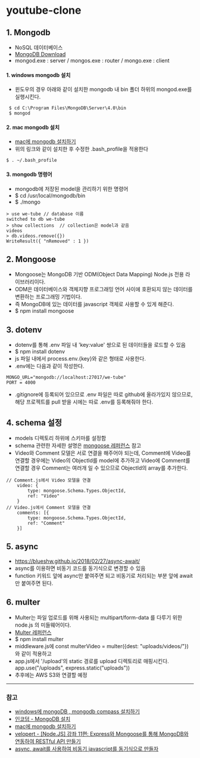 # youtube-clone

## 1. Mongodb
- NoSQL 데이터베이스
- [MongoDB Download](https://www.mongodb.com/download-center/community)
- mongod.exe : server / mongos.exe : router / mongo.exe : client

#### 1. windows mongodb 설치
- 윈도우의 경우 아래와 같이 설치한 mongodb 내 bin 폴더 하위의 mongod.exe를 실행시킨다.

```  
 $ cd C:\Program Files\MongoDB\Server\4.0\bin
 $ mongod
```

#### 2. mac mongodb 설치
- [mac에 mongodb 설치하기](http://hong.adfeel.info/backend/mac%EC%97%90-mongodb-%EC%84%A4%EC%B9%98%ED%95%98%EA%B8%B0/)
- 위의 링크와 같이 설치한 후 수정한 .bash_profile을 적용한다  
```
$ . ~/.bash_profile
```

#### 3. mongodb 명령어
- mongodb에 저장된 model을 관리하기 위한 명령어
- $ cd /usr/local/mongodb/bin
- $ ./mongo

```  
> use we-tube // database 이름
switched to db we-tube
> show collections  // collection은 model과 같음
videos
> db.videos.remove({})
WriteResult({ "nRemoved" : 1 })
```


## 2. Mongoose
- Mongoose는 MongoDB 기반 ODM(Object Data Mapping) Node.js 전용 라이브러리이다. 
- ODM은 데이터베이스와 객체지향 프로그래밍 언어 사이에 호환되지 않는 데이터를 변환하는 프로그래밍 기법이다.
- 즉 MongoDB에 있는 데이터를 javascript 객체로 사용할 수 있게 해준다.
- $ npm install mongoose


## 3. dotenv
- dotenv를 통해 .env 파일 내 'key:value' 쌍으로 된 데이터들을 로드할 수 있음
- $ npm install dotenv
- js 파일 내에서 process.env.{key}와 같은 형태로 사용한다.
- .env에는 다음과 같이 작성한다.

```    
MONGO_URL="mongodb://localhost:27017/we-tube"
PORT = 4000
```  
- .gitignore에 등록되어 있으므로 .env 파일은 따로 github에 올라가있지 않으므로, 해당 프로젝트를 pull 받을 시에는 따로 .env를 등록해줘야 한다.




## 4. schema 설정
- models 디렉토리 하위에 스키마를 설정함
- schema 관련한 자세한 설명은 [mongoose 레퍼런스](https://mongoosejs.com/docs/guide.html) 참고
- Video와 Comment 모델은 서로 연결을 해주어야 되는데, Comment에 Video를 연결할 경우에는 Video의 ObjectId를 model에 추가하고 Video에 Comment를 연결할 경우 Comment는 여러개 일 수 있으므로 ObjectId의 array를 추가한다.

```  
// Comment.js에서 Video 모델을 연결
    video: {
        type: mongoose.Schema.Types.ObjectId,
        ref: "Video"
    }
// Video.js에서 Comment 모델을 연결
    comments: [{
        type: mongoose.Schema.Types.ObjectId,
        ref: "Comment"
    }]
``` 

## 5. async
- https://blueshw.github.io/2018/02/27/async-await/
- async를 이용하면 비동기 코드를 동기식으로 변경할 수 있음
- function 키워드 앞에 async만 붙여주면 되고 비동기로 처리되는 부분 앞에 await만 붙여주면 된다.

## 6. multer
- Multer는 파일 업로드를 위해 사용되는 multipart/form-data 를 다루기 위한 node.js 의 미들웨어이다.
- [Multer 레퍼런스](https://github.com/expressjs/multer/blob/master/doc/README-ko.md)
- $ npm install multer
- middleware.js에 const multerVideo = multer({dest: "uploads/videos/"}) 와 같이 적용하고
- app.js에서 '/upload'의 static 경로를 upload 디렉토리로 매핑시킨다. app.use("/uploads", express.static("uploads"))
- 추후에는 AWS S3와 연결할 예정

---  
### 참고
- [windows에 mongoDB , mongodb compass 설치하기](https://blog.hanumoka.net/2018/10/18/mongodb-20181018-mongodb-install-at-windows/)
- [인코덤 - MongoDB 설치](http://www.incodom.kr/MongoDB_%EC%84%A4%EC%B9%98)
- [mac에 mongodb 설치하기](http://hong.adfeel.info/backend/mac%EC%97%90-mongodb-%EC%84%A4%EC%B9%98%ED%95%98%EA%B8%B0/)
- [velopert - [Node.JS] 강좌 11편: Express와 Mongoose를 통해 MongoDB와 연동하여 RESTful API 만들기](https://velopert.com/594)
- [async, await를 사용하여 비동기 javascript를 동기식으로 만들자](https://blueshw.github.io/2018/02/27/async-await/)